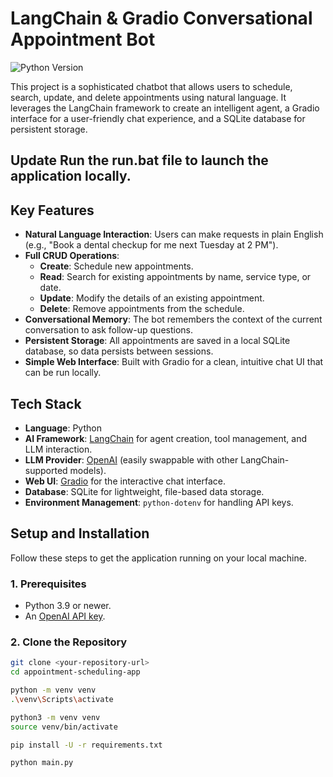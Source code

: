 # LangChain & Gradio Conversational Appointment Bot

![Python Version](https://img.shields.io/badge/python-3.9+-blue.svg)

This project is a sophisticated chatbot that allows users to schedule, search, update, and delete appointments using natural language. It leverages the LangChain framework to create an intelligent agent, a Gradio interface for a user-friendly chat experience, and a SQLite database for persistent storage.
## Update Run the run.bat file to launch the application locally.

## Key Features

-   **Natural Language Interaction**: Users can make requests in plain English (e.g., "Book a dental checkup for me next Tuesday at 2 PM").
-   **Full CRUD Operations**:
    -   **Create**: Schedule new appointments.
    -   **Read**: Search for existing appointments by name, service type, or date.
    -   **Update**: Modify the details of an existing appointment.
    -   **Delete**: Remove appointments from the schedule.
-   **Conversational Memory**: The bot remembers the context of the current conversation to ask follow-up questions.
-   **Persistent Storage**: All appointments are saved in a local SQLite database, so data persists between sessions.
-   **Simple Web Interface**: Built with Gradio for a clean, intuitive chat UI that can be run locally.

## Tech Stack

-   **Language**: Python
-   **AI Framework**: [LangChain](https://www.langchain.com/) for agent creation, tool management, and LLM interaction.
-   **LLM Provider**: [OpenAI](https://openai.com/) (easily swappable with other LangChain-supported models).
-   **Web UI**: [Gradio](https://www.gradio.app/) for the interactive chat interface.
-   **Database**: SQLite for lightweight, file-based data storage.
-   **Environment Management**: `python-dotenv` for handling API keys.


## Setup and Installation

Follow these steps to get the application running on your local machine.

### 1. Prerequisites

-   Python 3.9 or newer.
-   An [OpenAI API key](https://platform.openai.com/account/api-keys).

### 2. Clone the Repository

```bash
git clone <your-repository-url>
cd appointment-scheduling-app

python -m venv venv
.\venv\Scripts\activate

python3 -m venv venv
source venv/bin/activate

pip install -U -r requirements.txt

python main.py
